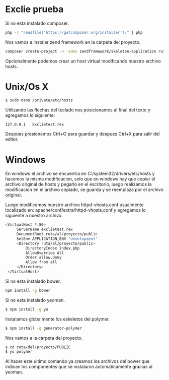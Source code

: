 # Exclie prueba

Si no esta instalado composer.
```sh
php -r "readfile('https://getcomposer.org/installer');" | php
```
Nos vamos a instalar zend framework en la carpeta del proyecto.

```sh
composer create-project -n -sdev zendframework/skeleton-application ruta/del/proyecto
```

Opcionalmente podemos crear un host virtual modificando nuestro archivo hosts. 

# Unix/Os X

```sh
$ sudo nano /private/etc/hosts
```
Utilizando las flechas del teclado nos posicionamos al final del texto y agregamos lo siguiente:
```sh
127.0.0.1   Exclietest.rex
```
Despues presionamos Ctrl+O para guardar y despues Ctrl+X para salir del editor.
# Windows
En windows el archivo se encuentra en C:/system32/drivers/etc/hosts y hacemos la misma modificacion, solo que en windows hay que copiar el archivo original de hosts y pegarlo en el escritorio, luego realizamos la modificacion en el archivo copiado, se guarda y se reemplaza por el archivo original.

Luego modificamos nuestro archivo httpd-vhosts.conf usualmente localizado en: apache/conf/extra/httpd-vhosts.conf y agregamos lo siguiente a nuestro archivo.
```sh
<VirtualHost *:80>
     ServerName exclietest.rex
     DocumentRoot ruta/al/proyecto/public
     SetEnv APPLICATION_ENV "development"
     <Directory ruta/al/proyecto/public>
         DirectoryIndex index.php
         AllowOverride All
         Order allow,deny
         Allow from all
     </Directory>
 </VirtualHost>
```

Si no esta instalado bower.
```sh
npm install -g bower
```
Si no esta instalado yeoman. 

```sh
$ npm install -g yo
```

Instalamos globalmente los eskeletos del polymer.

```sh
$ npm install -g generator-polymer
```
Nos vamos a la carpeta del proyecto.

```sh
$ cd ruta/del/proyecto/PUBLIC
$ yo polymer
```
Al hacer este ultimo comando ya creamos los archivos del bower que indican los componentes que se instalaron automaticamente gracias al yeoman.
